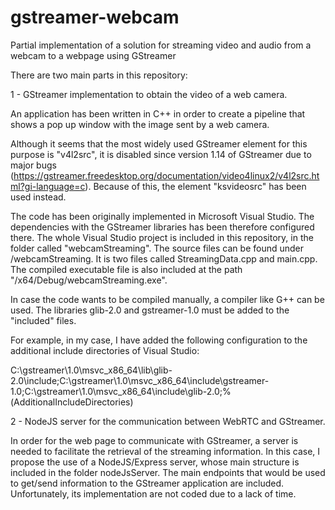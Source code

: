# gstreamer-webcam
Partial implementation of a solution for streaming video and audio from a webcam to a webpage using GStreamer

There are two main parts in this repository:

1 - GStreamer implementation to obtain the video of a web camera.

An application has been written in C++ in order to create a pipeline that shows a pop up window with the image sent by a web camera.

Although it seems that the most widely used GStreamer element for this purpose is "v4l2src", it is disabled since version 1.14 of GStreamer due to major bugs (https://gstreamer.freedesktop.org/documentation/video4linux2/v4l2src.html?gi-language=c). Because of this, the element "ksvideosrc" has been used instead.

The code has been originally implemented in Microsoft Visual Studio. The dependencies with the GStreamer libraries has been therefore configured there. The whole Visual Studio project is included in this repository, in the folder called "webcamStreaming". The source files can be found under /webcamStreaming. It is two files called StreamingData.cpp and main.cpp. The compiled executable file is also included at the path "/x64/Debug/webcamStreaming.exe".

In case the code wants to be compiled manually, a compiler like G++ can be used. The libraries glib-2.0 and gstreamer-1.0 must be added to the "included" files.

For example, in my case, I have added the following configuration to the additional include directories of Visual Studio:

C:\gstreamer\1.0\msvc_x86_64\lib\glib-2.0\include;C:\gstreamer\1.0\msvc_x86_64\include\gstreamer-1.0;C:\gstreamer\1.0\msvc_x86_64\include\glib-2.0\;%(AdditionalIncludeDirectories)

2 - NodeJS server for the communication between WebRTC and GStreamer.

In order for the web page to communicate with GStreamer, a server is needed to facilitate the retrieval of the streaming information. In this case, I propose the use of a NodeJS/Express server, whose main structure is included in the folder nodeJsServer. The main endpoints that would be used to get/send information to the GStreamer application are included. Unfortunately, its implementation are not coded due to a lack of time.


